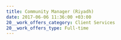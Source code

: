 ```yaml
---
title: Community Manager (Riyadh)
date: 2017-06-06 11:36:00 +03:00
20__work_offers_category: Client Services
20__work_offers_type: Full-time
---
```


